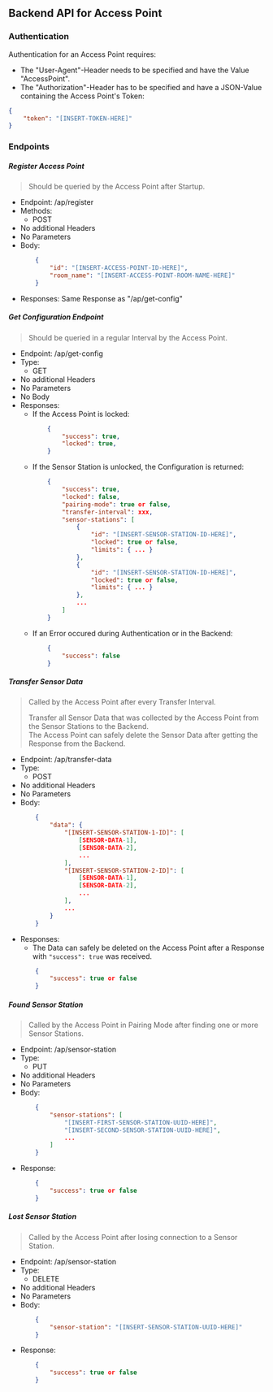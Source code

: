 
## Backend API for Access Point

### Authentication

Authentication for an Access Point requires:

- The "User-Agent"-Header needs to be specified and have the Value "AccessPoint".
- The "Authorization"-Header has to be specified and have a JSON-Value containing the Access Point's Token:
```json
{
    "token": "[INSERT-TOKEN-HERE]"
}
```

### Endpoints

##### Register Access Point

> Should be queried by the Access Point after Startup.  

- Endpoint: /ap/register
- Methods: 
    - POST
- No additional Headers
- No Parameters
- Body:
    ```json
        {
            "id": "[INSERT-ACCESS-POINT-ID-HERE]",
            "room_name": "[INSERT-ACCESS-POINT-ROOM-NAME-HERE]"
        }
    ```
- Responses: 
    Same Response as "/ap/get-config"

##### Get Configuration Endpoint

> Should be queried in a regular Interval by the Access Point.

- Endpoint: /ap/get-config
- Type: 
    - GET
- No additional Headers
- No Parameters
- No Body
- Responses:
    - If the Access Point is locked:
        ```json
            {
                "success": true,
                "locked": true,
            }
        ```
    - If the Sensor Station is unlocked, the Configuration is returned:
        ```json
            {
                "success": true,
                "locked": false,
                "pairing-mode": true or false,
                "transfer-interval": xxx,
                "sensor-stations": [
                    {
                        "id": "[INSERT-SENSOR-STATION-ID-HERE]",
                        "locked": true or false,
                        "limits": { ... }   
                    },
                    {
                        "id": "[INSERT-SENSOR-STATION-ID-HERE]",
                        "locked": true or false,
                        "limits": { ... }   
                    },
                    ...
                ]
            }
        ```
    - If an Error occured during Authentication or in the Backend:
        ```json
            {
                "success": false
            }
        ```

##### Transfer Sensor Data

> Called by the Access Point after every Transfer Interval.
> 
> Transfer all Sensor Data that was collected by the Access Point from the Sensor Stations to the Backend.  
> The Access Point can safely delete the Sensor Data after getting the Response from the Backend.

- Endpoint: /ap/transfer-data
- Type: 
    - POST
- No additional Headers
- No Parameters
- Body:
    ```json
        {
            "data": {
                "[INSERT-SENSOR-STATION-1-ID]": [
                    [SENSOR-DATA-1],
                    [SENSOR-DATA-2],
                    ...
                ],
                "[INSERT-SENSOR-STATION-2-ID]": [
                    [SENSOR-DATA-1],
                    [SENSOR-DATA-2],
                    ...
                ],
                ...
            }
        }
    ```
- Responses:
    - The Data can safely be deleted on the Access Point after a Response with `"success": true` was received.
    ```json
        {
            "success": true or false
        }
    ```

##### Found Sensor Station

> Called by the Access Point in Pairing Mode after finding one or more Sensor Stations.  

- Endpoint: /ap/sensor-station
- Type: 
    - PUT
- No additional Headers
- No Parameters
- Body: 
    ```json
        {
            "sensor-stations": [
                "[INSERT-FIRST-SENSOR-STATION-UUID-HERE]",
                "[INSERT-SECOND-SENSOR-STATION-UUID-HERE]",
                ...
            ]
        }
    ```
- Response:
    ```json
        {
            "success": true or false
        }
    ```

##### Lost Sensor Station

> Called by the Access Point after losing connection to a Sensor Station.

- Endpoint: /ap/sensor-station
- Type: 
    - DELETE
- No additional Headers
- No Parameters
- Body: 
    ```json
        {
            "sensor-station": "[INSERT-SENSOR-STATION-UUID-HERE]"
        }
    ```
- Response:
    ```json
        {
            "success": true or false
        }
    ```

